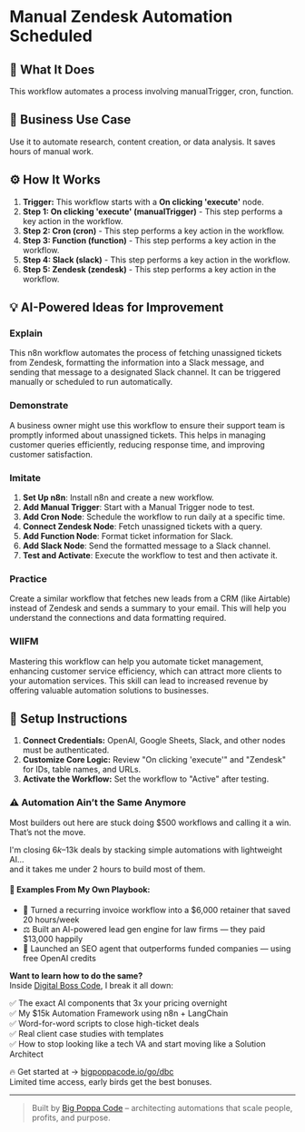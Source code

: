 # Manual Zendesk Automation Scheduled

## 🚀 What It Does
This workflow automates a process involving manualTrigger, cron, function.

## 💼 Business Use Case
Use it to automate research, content creation, or data analysis. It saves hours of manual work.

## ⚙️ How It Works
1.  **Trigger:** This workflow starts with a **On clicking 'execute'** node.
2. **Step 1: On clicking 'execute' (manualTrigger)** - This step performs a key action in the workflow.
3. **Step 2: Cron (cron)** - This step performs a key action in the workflow.
4. **Step 3: Function (function)** - This step performs a key action in the workflow.
5. **Step 4: Slack (slack)** - This step performs a key action in the workflow.
6. **Step 5: Zendesk (zendesk)** - This step performs a key action in the workflow.

## 💡 AI-Powered Ideas for Improvement
### Explain
This n8n workflow automates the process of fetching unassigned tickets from Zendesk, formatting the information into a Slack message, and sending that message to a designated Slack channel. It can be triggered manually or scheduled to run automatically.

### Demonstrate
A business owner might use this workflow to ensure their support team is promptly informed about unassigned tickets. This helps in managing customer queries efficiently, reducing response time, and improving customer satisfaction.

### Imitate
1. **Set Up n8n**: Install n8n and create a new workflow.
2. **Add Manual Trigger**: Start with a Manual Trigger node to test.
3. **Add Cron Node**: Schedule the workflow to run daily at a specific time.
4. **Connect Zendesk Node**: Fetch unassigned tickets with a query.
5. **Add Function Node**: Format ticket information for Slack.
6. **Add Slack Node**: Send the formatted message to a Slack channel.
7. **Test and Activate**: Execute the workflow to test and then activate it.

### Practice
Create a similar workflow that fetches new leads from a CRM (like Airtable) instead of Zendesk and sends a summary to your email. This will help you understand the connections and data formatting required.

### WIIFM
Mastering this workflow can help you automate ticket management, enhancing customer service efficiency, which can attract more clients to your automation services. This skill can lead to increased revenue by offering valuable automation solutions to businesses.

## 🔧 Setup Instructions
1. **Connect Credentials:** OpenAI, Google Sheets, Slack, and other nodes must be authenticated.
2. **Customize Core Logic:** Review "On clicking 'execute'" and "Zendesk" for IDs, table names, and URLs.
3. **Activate the Workflow:** Set the workflow to "Active" after testing.

### ⚠️ Automation Ain’t the Same Anymore

Most builders out here are stuck doing $500 workflows and calling it a win.  
That’s not the move.  

I'm closing $6k–$13k deals by stacking simple automations with lightweight AI...  
and it takes me under 2 hours to build most of them.

#### 🧠 Examples From My Own Playbook:
- 🔁 Turned a recurring invoice workflow into a $6,000 retainer that saved 20 hours/week  
- ⚖️ Built an AI-powered lead gen engine for law firms — they paid $13,000 happily  
- 🚀 Launched an SEO agent that outperforms funded companies — using free OpenAI credits  

**Want to learn how to do the same?**  
Inside [Digital Boss Code](https://bigpoppacode.io/go/dbc), I break it all down:

✅ The exact AI components that 3x your pricing overnight  
✅ My $15k Automation Framework using n8n + LangChain  
✅ Word-for-word scripts to close high-ticket deals  
✅ Real client case studies with templates  
✅ How to stop looking like a tech VA and start moving like a Solution Architect  

🔥 Get started at → [bigpoppacode.io/go/dbc](https://bigpoppacode.io/go/dbc)  
Limited time access, early birds get the best bonuses.

---
> Built by [Big Poppa Code](https://bigpoppacode.io) – architecting automations that scale people, profits, and purpose.
